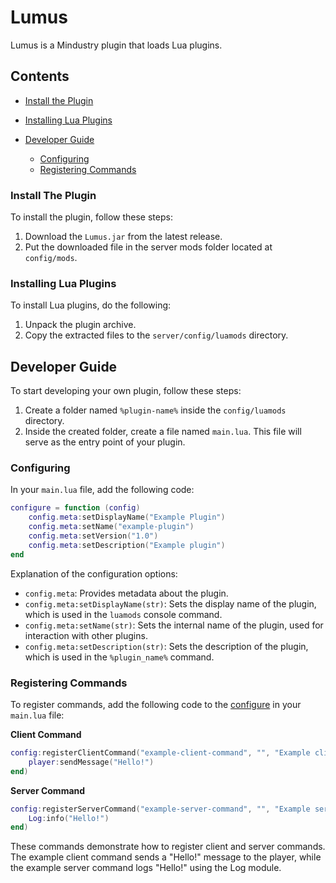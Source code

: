 Lumus
=====

Lumus is a Mindustry plugin that loads Lua plugins.

Contents
--------

*   [Install the Plugin](#install-the-plugin)
    
*   [Installing Lua Plugins](#installing-lua-plugins)
    
*   [Developer Guide](#developer-guide)
    
    *   [Configuring](#configuring)
    *   [Registering Commands](#registering-commands)

### Install The Plugin

To install the plugin, follow these steps:

1.  Download the `Lumus.jar` from the latest release.
2.  Put the downloaded file in the server mods folder located at `config/mods`.

### Installing Lua Plugins

To install Lua plugins, do the following:

1.  Unpack the plugin archive.
2.  Copy the extracted files to the `server/config/luamods` directory.

Developer Guide
---------------

To start developing your own plugin, follow these steps:

1.  Create a folder named `%plugin-name%` inside the `config/luamods` directory.
2.  Inside the created folder, create a file named `main.lua`. This file will serve as the entry point of your plugin.

### Configuring

In your `main.lua` file, add the following code:

```lua
configure = function (config)
    config.meta:setDisplayName("Example Plugin")
    config.meta:setName("example-plugin")
    config.meta:setVersion("1.0")
    config.meta:setDescription("Example plugin")
end
```

Explanation of the configuration options:

*   `config.meta`: Provides metadata about the plugin.
*   `config.meta:setDisplayName(str)`: Sets the display name of the plugin, which is used in the `luamods` console command.
*   `config.meta:setName(str)`: Sets the internal name of the plugin, used for interaction with other plugins.
*   `config.meta:setDescription(str)`: Sets the description of the plugin, which is used in the `%plugin_name%` command.

### Registering Commands

To register commands, add the following code to the [configure](#configuring) in your `main.lua` file:

**Client Command**

```lua
config:registerClientCommand("example-client-command", "", "Example client command", function (this, args, player)
    player:sendMessage("Hello!")
end)

```

**Server Command**
```lua
config:registerServerCommand("example-server-command", "", "Example server command", function (this, args)
    Log:info("Hello!")
end)
```

These commands demonstrate how to register client and server commands. The example client command sends a "Hello!" message to the player, while the example server command logs "Hello!" using the Log module.

